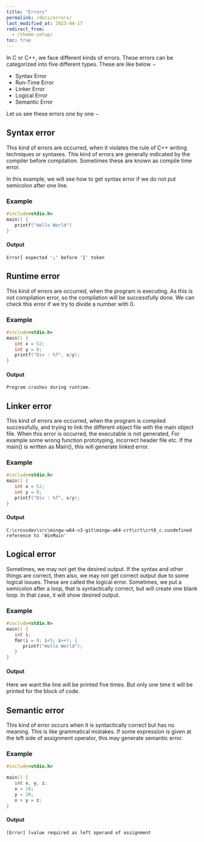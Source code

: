 ```yaml
---
title: "Errors"
permalink: /docs/errors/
last_modified_at: 2023-04-17
redirect_from:
  - /theme-setup/
toc: true
---
```

In C or C++, we face different kinds of errors. These errors can be categorized into five different types. These are like below −

- Syntax Error
- Run-Time Error
- Linker Error
- Logical Error
- Semantic Error

Let us see these errors one by one −

## Syntax error
This kind of errors are occurred, when it violates the rule of C++ writing techniques or syntaxes. This kind of errors are generally indicated by the compiler before compilation. Sometimes these are known as compile time error.

In this example, we will see how to get syntax error if we do not put semicolon after one line.
### Example
```c++
#include<stdio.h>
main() {
   printf("Hello World")
}
```
#### Output

```
Error] expected ';' before '}' token
```

## Runtime error

This kind of errors are occurred, when the program is executing. As this is not compilation error, so the compilation will be successfully done. We can check this error if we try to divide a number with 0.

### Example

```c++
#include<stdio.h>
main() {
   int x = 52;
   int y = 0;
   printf("Div : %f", x/y);
}
```
#### Output
```
Program crashes during runtime.
```

## Linker error

This kind of errors are occurred, when the program is compiled successfully, and trying to link the different object file with the main object file. When this error is occurred, the executable is not generated, For example some wrong function prototyping, incorrect header file etc. If the main() is written as Main(), this will generate linked error.

### Example
```c++
#include<stdio.h>
main() {
   int x = 52;
   int y = 0;
   printf("Div : %f", x/y);
}
```
#### Output

```
C:\crossdev\src\mingw-w64-v3-git\mingw-w64-crt\crt\crt0_c.cundefined reference to `WinMain'
```
## Logical error

Sometimes, we may not get the desired output. If the syntax and other things are correct, then also, we may not get correct output due to some logical issues. These are called the logical error. Sometimes, we put a semicolon after a loop, that is syntactically correct, but will create one blank loop. In that case, it will show desired output.
### Example
```c++
#include<stdio.h>
main() {
   int i;
   for(i = 0; i<5; i++); {
      printf("Hello World");
   }
}
```
#### Output

Here we want the line will be printed five times. But only one time it will be printed for the block of code.

## Semantic error

This kind of error occurs when it is syntactically correct but has no meaning. This is like grammatical mistakes. If some expression is given at the left side of assignment operator, this may generate semantic error.

### Example
```c++
#include<stdio.h>

main() {
   int x, y, z;
   x = 10;
   y = 20;
   x + y = z;
}
```
#### Output
```
[Error] lvalue required as left operand of assignment
```
